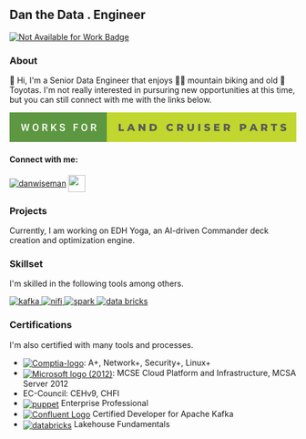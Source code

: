 ## Dan the Data . Engineer

[![Not Available for Work Badge](https://img.shields.io/badge/Available_For_Work-Not_ATM-red.svg)](https://shields.io/)

### About

:wave: Hi, I'm a Senior Data Engineer that enjoys :mountain_biking_man: 
mountain biking and old :blue_car: Toyotas. I'm not really interested in
pursuring new opportunities at this time, but you can still connect with me
with the links below.

![forthebadge](/assets/works-for-land-cruiser-parts.svg)

#### Connect with me:

<a href="https://linkedin.com/in/danwiseman" target="blank"><img align="center" src="https://raw.githubusercontent.com/rahuldkjain/github-profile-readme-generator/master/src/images/icons/Social/linked-in-alt.svg" alt="danwiseman" height="30" width="40" /></a>
<a href="https://github.com/danwiseman" target="blank"><img align="center" src="https://raw.githubusercontent.com/rahuldkjain/github-profile-readme-generator/master/src/images/icons/Social/github.svg" height="30" width="30" /></a>

### Projects

<i class="fa-duotone fa-scroll-old"></i> Currently, I am working on EDH Yoga, an AI-driven Commander deck
creation and optimization engine. 

### Skillset

I'm skilled in the following tools among others.

<a href="https://kafka.apache.org/" target="_blank" rel="noreferrer"> <img src="https://www.vectorlogo.zone/logos/apache_kafka/apache_kafka-icon.svg" alt="kafka" width="40" height="40"/> </a>
<a href="https://nifi.apache.org/" target="_blank" rel="noreferrer"> <img src="https://www.vectorlogo.zone/logos/apache_nifi/apache_nifi-icon.svg" alt="nifi" width="40" height="40"/> </a>
<a href="https://spark.apache.org/" target="_blank" rel="noreferrer"> <img src="https://www.vectorlogo.zone/logos/apache_spark/apache_spark-icon.svg" alt="spark" width="40" height="40"/> </a>
<a href="https://databricks.com/" target="_blank" rel="noreferrer"> <img src="https://www.vectorlogo.zone/logos/databricks/databricks-icon.svg" alt="data bricks" width="40" height="40"/> </a>

### Certifications

I'm also certified with many tools and processes.

* <a title="CompTIA, Public domain, via Wikimedia Commons" href="https://commons.wikimedia.org/wiki/File:Comptia-logo.svg"><img width="100" alt="Comptia-logo" src="https://upload.wikimedia.org/wikipedia/commons/thumb/6/62/Comptia-logo.svg/128px-Comptia-logo.svg.png" width="100" align="center"></a>: A+, Network+, Security+, Linux+
* <a title="Microsoft Corporation, Public domain, via Wikimedia Commons" href="https://commons.wikimedia.org/wiki/File:Microsoft_logo_(2012).svg"><img width="100" alt="Microsoft logo (2012)" src="https://upload.wikimedia.org/wikipedia/commons/thumb/9/96/Microsoft_logo_%282012%29.svg/512px-Microsoft_logo_%282012%29.svg.png" width="100" align="center"></a>: MCSE Cloud Platform and Infrastructure, MCSA Server 2012
* EC-Council: CEHv9, CHFI
* <a href="#"><img src="https://www.vectorlogo.zone/logos/puppet/puppet-ar21.svg" width="100" align="center" alt="puppet"></a> Enterprise Professional
* <a title="Confluent, Public domain, via Wikimedia Commons" href="https://commons.wikimedia.org/wiki/File:Confluent_Logo.png"><img width="100" align="center" alt="Confluent Logo" src="https://upload.wikimedia.org/wikipedia/commons/thumb/b/ba/Confluent_Logo.png/128px-Confluent_Logo.png"></a> Certified Developer for Apache Kafka
* <a href="#"><img src="https://www.vectorlogo.zone/logos/databricks/databricks-ar21.svg" width="100" alt="databricks" align="center" /></a> Lakehouse Fundamentals

